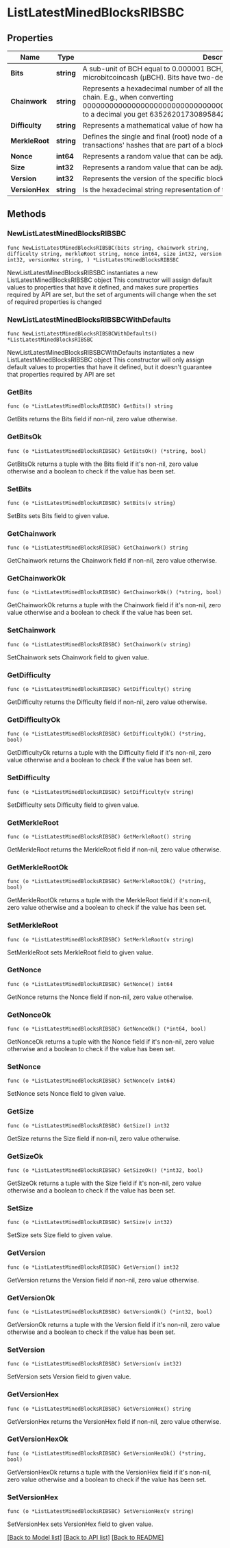 # ListLatestMinedBlocksRIBSBC

## Properties

Name | Type | Description | Notes
------------ | ------------- | ------------- | -------------
**Bits** | **string** | A sub-unit of BCH equal to 0.000001 BCH, or 100 Satoshi, and is the same as microbitcoincash (μBCH). Bits have two-decimal precision. | 
**Chainwork** | **string** | Represents a hexadecimal number of all the hashes necessary to produce the current chain. E.g., when converting 0000000000000000000000000000000000000000000086859f7a841475b236fd to a decimal you get 635262017308958427068157 hashes, or 635262 exahashes. | 
**Difficulty** | **string** | Represents a mathematical value of how hard it is to find a valid hash for this block. | 
**MerkleRoot** | **string** | Defines the single and final (root) node of a Merkle tree. It is the combined hash of all transactions&#39; hashes that are part of a blockchain block. | 
**Nonce** | **int64** | Represents a random value that can be adjusted to satisfy the proof of work | 
**Size** | **int32** | Represents a random value that can be adjusted to satisfy the proof of work | 
**Version** | **int32** | Represents the version of the specific block on the blockchain. | 
**VersionHex** | **string** | Is the hexadecimal string representation of the block&#39;s version. | 

## Methods

### NewListLatestMinedBlocksRIBSBC

`func NewListLatestMinedBlocksRIBSBC(bits string, chainwork string, difficulty string, merkleRoot string, nonce int64, size int32, version int32, versionHex string, ) *ListLatestMinedBlocksRIBSBC`

NewListLatestMinedBlocksRIBSBC instantiates a new ListLatestMinedBlocksRIBSBC object
This constructor will assign default values to properties that have it defined,
and makes sure properties required by API are set, but the set of arguments
will change when the set of required properties is changed

### NewListLatestMinedBlocksRIBSBCWithDefaults

`func NewListLatestMinedBlocksRIBSBCWithDefaults() *ListLatestMinedBlocksRIBSBC`

NewListLatestMinedBlocksRIBSBCWithDefaults instantiates a new ListLatestMinedBlocksRIBSBC object
This constructor will only assign default values to properties that have it defined,
but it doesn't guarantee that properties required by API are set

### GetBits

`func (o *ListLatestMinedBlocksRIBSBC) GetBits() string`

GetBits returns the Bits field if non-nil, zero value otherwise.

### GetBitsOk

`func (o *ListLatestMinedBlocksRIBSBC) GetBitsOk() (*string, bool)`

GetBitsOk returns a tuple with the Bits field if it's non-nil, zero value otherwise
and a boolean to check if the value has been set.

### SetBits

`func (o *ListLatestMinedBlocksRIBSBC) SetBits(v string)`

SetBits sets Bits field to given value.


### GetChainwork

`func (o *ListLatestMinedBlocksRIBSBC) GetChainwork() string`

GetChainwork returns the Chainwork field if non-nil, zero value otherwise.

### GetChainworkOk

`func (o *ListLatestMinedBlocksRIBSBC) GetChainworkOk() (*string, bool)`

GetChainworkOk returns a tuple with the Chainwork field if it's non-nil, zero value otherwise
and a boolean to check if the value has been set.

### SetChainwork

`func (o *ListLatestMinedBlocksRIBSBC) SetChainwork(v string)`

SetChainwork sets Chainwork field to given value.


### GetDifficulty

`func (o *ListLatestMinedBlocksRIBSBC) GetDifficulty() string`

GetDifficulty returns the Difficulty field if non-nil, zero value otherwise.

### GetDifficultyOk

`func (o *ListLatestMinedBlocksRIBSBC) GetDifficultyOk() (*string, bool)`

GetDifficultyOk returns a tuple with the Difficulty field if it's non-nil, zero value otherwise
and a boolean to check if the value has been set.

### SetDifficulty

`func (o *ListLatestMinedBlocksRIBSBC) SetDifficulty(v string)`

SetDifficulty sets Difficulty field to given value.


### GetMerkleRoot

`func (o *ListLatestMinedBlocksRIBSBC) GetMerkleRoot() string`

GetMerkleRoot returns the MerkleRoot field if non-nil, zero value otherwise.

### GetMerkleRootOk

`func (o *ListLatestMinedBlocksRIBSBC) GetMerkleRootOk() (*string, bool)`

GetMerkleRootOk returns a tuple with the MerkleRoot field if it's non-nil, zero value otherwise
and a boolean to check if the value has been set.

### SetMerkleRoot

`func (o *ListLatestMinedBlocksRIBSBC) SetMerkleRoot(v string)`

SetMerkleRoot sets MerkleRoot field to given value.


### GetNonce

`func (o *ListLatestMinedBlocksRIBSBC) GetNonce() int64`

GetNonce returns the Nonce field if non-nil, zero value otherwise.

### GetNonceOk

`func (o *ListLatestMinedBlocksRIBSBC) GetNonceOk() (*int64, bool)`

GetNonceOk returns a tuple with the Nonce field if it's non-nil, zero value otherwise
and a boolean to check if the value has been set.

### SetNonce

`func (o *ListLatestMinedBlocksRIBSBC) SetNonce(v int64)`

SetNonce sets Nonce field to given value.


### GetSize

`func (o *ListLatestMinedBlocksRIBSBC) GetSize() int32`

GetSize returns the Size field if non-nil, zero value otherwise.

### GetSizeOk

`func (o *ListLatestMinedBlocksRIBSBC) GetSizeOk() (*int32, bool)`

GetSizeOk returns a tuple with the Size field if it's non-nil, zero value otherwise
and a boolean to check if the value has been set.

### SetSize

`func (o *ListLatestMinedBlocksRIBSBC) SetSize(v int32)`

SetSize sets Size field to given value.


### GetVersion

`func (o *ListLatestMinedBlocksRIBSBC) GetVersion() int32`

GetVersion returns the Version field if non-nil, zero value otherwise.

### GetVersionOk

`func (o *ListLatestMinedBlocksRIBSBC) GetVersionOk() (*int32, bool)`

GetVersionOk returns a tuple with the Version field if it's non-nil, zero value otherwise
and a boolean to check if the value has been set.

### SetVersion

`func (o *ListLatestMinedBlocksRIBSBC) SetVersion(v int32)`

SetVersion sets Version field to given value.


### GetVersionHex

`func (o *ListLatestMinedBlocksRIBSBC) GetVersionHex() string`

GetVersionHex returns the VersionHex field if non-nil, zero value otherwise.

### GetVersionHexOk

`func (o *ListLatestMinedBlocksRIBSBC) GetVersionHexOk() (*string, bool)`

GetVersionHexOk returns a tuple with the VersionHex field if it's non-nil, zero value otherwise
and a boolean to check if the value has been set.

### SetVersionHex

`func (o *ListLatestMinedBlocksRIBSBC) SetVersionHex(v string)`

SetVersionHex sets VersionHex field to given value.



[[Back to Model list]](../README.md#documentation-for-models) [[Back to API list]](../README.md#documentation-for-api-endpoints) [[Back to README]](../README.md)



